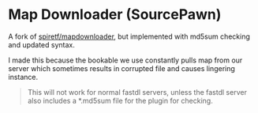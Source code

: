 # Map Downloader (SourcePawn)
A fork of [spiretf/mapdownloader](https://github.com/spiretf/mapdownloader), but implemented with md5sum checking and updated syntax.

I made this because the bookable we use constantly pulls map from our server which sometimes results in corrupted file and causes lingering instance.

> This will not work for normal fastdl servers, unless the fastdl server also includes a *.md5sum file for the plugin for checking.